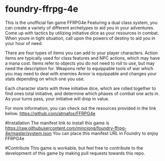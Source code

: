 # foundry-ffrpg-4e
This is the unofficial fan game FFRPG4e
Featuring a dual class system, you can create a variety of different archetypes to aid you in your adventures.
Come up with tactics by utilizing initiative dice as your resources in combat.
When youre in tight situation, call upon the powers of destiny to aid you in your hour of need.

There are four types of items you can add to your player characters.
Action items are typically used for class features and NPC actions, which may have a mana cost.
Items refer to objects you do not need to roll to use, but may need the description for.
Weapons refer to equippable tools of war which you may need to deal with enemies
Armor is equippable and changes your stats depending on which one you use.

Each character starts with three initiative dice, which are rolled together to find ones total initiative, and determine which phases of combat one acts in. As your turns pass, your initiative will drop in value.

For more information, you can check out the resources provided in the link below.
https://github.com/atmafox/FFRPG4e

#Installation
The manifest link to install this game is
https://raw.githubusercontent.com/minciong/foundry-ffrpg-4e/master/system.json
You can place this manifest URL in Foundry to enjoy FFRPG4e

#Contribute
This game is workable, but feel free to contribute to the development of this game by making pull requests towards this repo.
